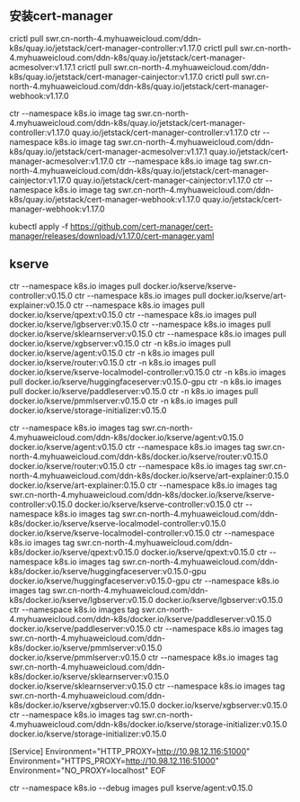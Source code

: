 

## 安装cert-manager


crictl pull swr.cn-north-4.myhuaweicloud.com/ddn-k8s/quay.io/jetstack/cert-manager-controller:v1.17.0
crictl pull swr.cn-north-4.myhuaweicloud.com/ddn-k8s/quay.io/jetstack/cert-manager-acmesolver:v1.17.1
crictl pull swr.cn-north-4.myhuaweicloud.com/ddn-k8s/quay.io/jetstack/cert-manager-cainjector:v1.17.0
crictl pull swr.cn-north-4.myhuaweicloud.com/ddn-k8s/quay.io/jetstack/cert-manager-webhook:v1.17.0

ctr --namespace k8s.io image tag swr.cn-north-4.myhuaweicloud.com/ddn-k8s/quay.io/jetstack/cert-manager-controller:v1.17.0 quay.io/jetstack/cert-manager-controller:v1.17.0
ctr --namespace k8s.io image tag swr.cn-north-4.myhuaweicloud.com/ddn-k8s/quay.io/jetstack/cert-manager-acmesolver:v1.17.1 quay.io/jetstack/cert-manager-acmesolver:v1.17.0
ctr --namespace k8s.io image tag swr.cn-north-4.myhuaweicloud.com/ddn-k8s/quay.io/jetstack/cert-manager-cainjector:v1.17.0 quay.io/jetstack/cert-manager-cainjector:v1.17.0
ctr --namespace k8s.io image tag swr.cn-north-4.myhuaweicloud.com/ddn-k8s/quay.io/jetstack/cert-manager-webhook:v1.17.0 quay.io/jetstack/cert-manager-webhook:v1.17.0


kubectl apply -f https://github.com/cert-manager/cert-manager/releases/download/v1.17.0/cert-manager.yaml



## kserve

ctr --namespace k8s.io images pull docker.io/kserve/kserve-controller:v0.15.0
ctr --namespace k8s.io images pull docker.io/kserve/art-explainer:v0.15.0
ctr --namespace k8s.io images pull docker.io/kserve/qpext:v0.15.0
ctr --namespace k8s.io images pull docker.io/kserve/lgbserver:v0.15.0
ctr --namespace k8s.io images pull docker.io/kserve/sklearnserver:v0.15.0
ctr --namespace k8s.io images pull docker.io/kserve/xgbserver:v0.15.0
ctr -n k8s.io images pull docker.io/kserve/agent:v0.15.0
ctr -n k8s.io images pull docker.io/kserve/router:v0.15.0
ctr -n k8s.io images pull docker.io/kserve/kserve-localmodel-controller:v0.15.0
ctr -n k8s.io images pull docker.io/kserve/huggingfaceserver:v0.15.0-gpu
ctr -n k8s.io images pull docker.io/kserve/paddleserver:v0.15.0
ctr -n k8s.io images pull docker.io/kserve/pmmlserver:v0.15.0
ctr -n k8s.io images pull docker.io/kserve/storage-initializer:v0.15.0

ctr --namespace k8s.io images tag swr.cn-north-4.myhuaweicloud.com/ddn-k8s/docker.io/kserve/agent:v0.15.0   docker.io/kserve/agent:v0.15.0
ctr --namespace k8s.io images tag swr.cn-north-4.myhuaweicloud.com/ddn-k8s/docker.io/kserve/router:v0.15.0   docker.io/kserve/router:v0.15.0
ctr --namespace k8s.io images tag swr.cn-north-4.myhuaweicloud.com/ddn-k8s/docker.io/kserve/art-explainer:0.15.0   docker.io/kserve/art-explainer:0.15.0
ctr --namespace k8s.io images tag swr.cn-north-4.myhuaweicloud.com/ddn-k8s/docker.io/kserve/kserve-controller:v0.15.0   docker.io/kserve/kserve-controller:v0.15.0
ctr --namespace k8s.io images tag swr.cn-north-4.myhuaweicloud.com/ddn-k8s/docker.io/kserve/kserve-localmodel-controller:v0.15.0   docker.io/kserve/kserve-localmodel-controller:v0.15.0
ctr --namespace k8s.io images tag swr.cn-north-4.myhuaweicloud.com/ddn-k8s/docker.io/kserve/qpext:v0.15.0   docker.io/kserve/qpext:v0.15.0
ctr --namespace k8s.io images tag swr.cn-north-4.myhuaweicloud.com/ddn-k8s/docker.io/kserve/huggingfaceserver:v0.15.0-gpu   docker.io/kserve/huggingfaceserver:v0.15.0-gpu
ctr --namespace k8s.io images tag swr.cn-north-4.myhuaweicloud.com/ddn-k8s/docker.io/kserve/lgbserver:v0.15.0   docker.io/kserve/lgbserver:v0.15.0
ctr --namespace k8s.io images tag swr.cn-north-4.myhuaweicloud.com/ddn-k8s/docker.io/kserve/paddleserver:v0.15.0   docker.io/kserve/paddleserver:v0.15.0
ctr --namespace k8s.io images tag swr.cn-north-4.myhuaweicloud.com/ddn-k8s/docker.io/kserve/pmmlserver:v0.15.0   docker.io/kserve/pmmlserver:v0.15.0
ctr --namespace k8s.io images tag swr.cn-north-4.myhuaweicloud.com/ddn-k8s/docker.io/kserve/sklearnserver:v0.15.0   docker.io/kserve/sklearnserver:v0.15.0
ctr --namespace k8s.io images tag swr.cn-north-4.myhuaweicloud.com/ddn-k8s/docker.io/kserve/xgbserver:v0.15.0   docker.io/kserve/xgbserver:v0.15.0
ctr --namespace k8s.io images tag swr.cn-north-4.myhuaweicloud.com/ddn-k8s/docker.io/kserve/storage-initializer:v0.15.0   docker.io/kserve/storage-initializer:v0.15.0




[Service]
Environment="HTTP_PROXY=http://10.98.12.116:51000"
Environment="HTTPS_PROXY=http://10.98.12.116:51000"
Environment="NO_PROXY=localhost"
EOF



ctr --namespace k8s.io --debug images pull kserve/agent:v0.15.0